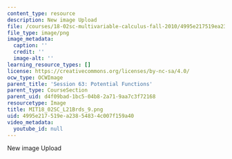 ```yaml
---
content_type: resource
description: New image Upload
file: /courses/18-02sc-multivariable-calculus-fall-2010/4995e217519ea23854834c007f159a40_MIT18_02SC_L21Brds_9.png
file_type: image/png
image_metadata:
  caption: ''
  credit: ''
  image-alt: ''
learning_resource_types: []
license: https://creativecommons.org/licenses/by-nc-sa/4.0/
ocw_type: OCWImage
parent_title: 'Session 63: Potential Functions'
parent_type: CourseSection
parent_uid: d4f09bad-1bc5-04b8-2a71-9aa7c3f72168
resourcetype: Image
title: MIT18_02SC_L21Brds_9.png
uid: 4995e217-519e-a238-5483-4c007f159a40
video_metadata:
  youtube_id: null
---
```

New image Upload